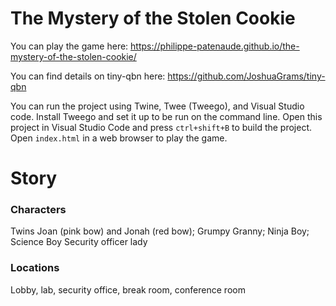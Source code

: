 The Mystery of the Stolen Cookie
================================
You can play the game here: https://philippe-patenaude.github.io/the-mystery-of-the-stolen-cookie/

You can find details on tiny-qbn here: https://github.com/JoshuaGrams/tiny-qbn

You can run the project using Twine, Twee (Tweego), and Visual Studio code. Install Tweego and set it up to be run on the command line. Open this project in Visual Studio Code and press `ctrl+shift+B` to build the project. Open `index.html` in a web browser to play the game.

Story
=====

### Characters
Twins Joan (pink bow) and Jonah (red bow); Grumpy Granny; Ninja Boy; Science Boy
Security officer lady

### Locations
Lobby, lab, security office, break room, conference room
